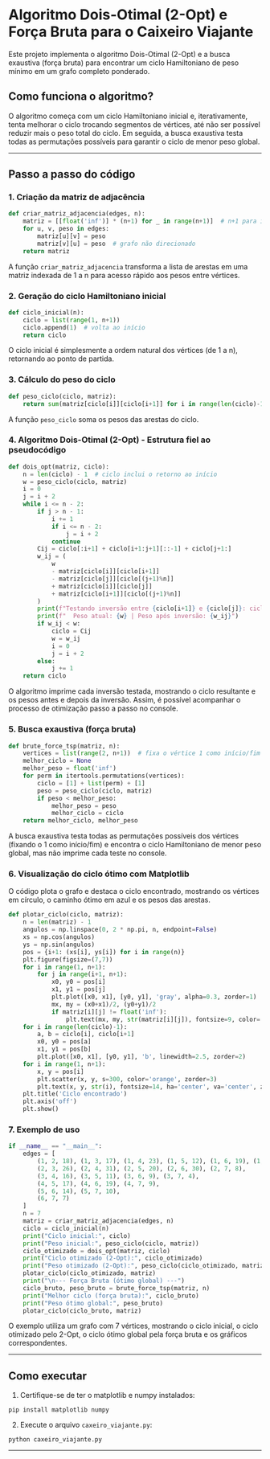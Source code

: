 # Algoritmo Dois-Otimal (2-Opt) e Força Bruta para o Caixeiro Viajante

Este projeto implementa o algoritmo Dois-Otimal (2-Opt) e a busca exaustiva (força bruta) para encontrar um ciclo Hamiltoniano de peso mínimo em um grafo completo ponderado.

## Como funciona o algoritmo?

O algoritmo começa com um ciclo Hamiltoniano inicial e, iterativamente, tenta melhorar o ciclo trocando segmentos de vértices, até não ser possível reduzir mais o peso total do ciclo. Em seguida, a busca exaustiva testa todas as permutações possíveis para garantir o ciclo de menor peso global.

---

## Passo a passo do código

### 1. Criação da matriz de adjacência

```python
def criar_matriz_adjacencia(edges, n):
    matriz = [[float('inf')] * (n+1) for _ in range(n+1)]  # n+1 para indexar de 1 a n
    for u, v, peso in edges:
        matriz[u][v] = peso
        matriz[v][u] = peso  # grafo não direcionado
    return matriz
```

A função `criar_matriz_adjacencia` transforma a lista de arestas em uma matriz indexada de 1 a n para acesso rápido aos pesos entre vértices.

### 2. Geração do ciclo Hamiltoniano inicial

```python
def ciclo_inicial(n):
    ciclo = list(range(1, n+1))
    ciclo.append(1)  # volta ao início
    return ciclo
```

O ciclo inicial é simplesmente a ordem natural dos vértices (de 1 a n), retornando ao ponto de partida.

### 3. Cálculo do peso do ciclo

```python
def peso_ciclo(ciclo, matriz):
    return sum(matriz[ciclo[i]][ciclo[i+1]] for i in range(len(ciclo)-1))
```

A função `peso_ciclo` soma os pesos das arestas do ciclo.

### 4. Algoritmo Dois-Otimal (2-Opt) - Estrutura fiel ao pseudocódigo

```python
def dois_opt(matriz, ciclo):
    n = len(ciclo) - 1  # ciclo inclui o retorno ao início
    w = peso_ciclo(ciclo, matriz)
    i = 0
    j = i + 2
    while i <= n - 2:
        if j > n - 1:
            i += 1
            if i <= n - 2:
                j = i + 2
            continue
        Cij = ciclo[:i+1] + ciclo[i+1:j+1][::-1] + ciclo[j+1:]
        w_ij = (
            w
            - matriz[ciclo[i]][ciclo[i+1]]
            - matriz[ciclo[j]][ciclo[(j+1)%n]]
            + matriz[ciclo[i]][ciclo[j]]
            + matriz[ciclo[i+1]][ciclo[(j+1)%n]]
        )
        print(f"Testando inversão entre {ciclo[i+1]} e {ciclo[j]}: ciclo = {Cij}")
        print(f"  Peso atual: {w} | Peso após inversão: {w_ij}")
        if w_ij < w:
            ciclo = Cij
            w = w_ij
            i = 0
            j = i + 2
        else:
            j += 1
    return ciclo
```

O algoritmo imprime cada inversão testada, mostrando o ciclo resultante e os pesos antes e depois da inversão. Assim, é possível acompanhar o processo de otimização passo a passo no console.

### 5. Busca exaustiva (força bruta)

```python
def brute_force_tsp(matriz, n):
    vertices = list(range(2, n+1))  # fixa o vértice 1 como início/fim
    melhor_ciclo = None
    melhor_peso = float('inf')
    for perm in itertools.permutations(vertices):
        ciclo = [1] + list(perm) + [1]
        peso = peso_ciclo(ciclo, matriz)
        if peso < melhor_peso:
            melhor_peso = peso
            melhor_ciclo = ciclo
    return melhor_ciclo, melhor_peso
```

A busca exaustiva testa todas as permutações possíveis dos vértices (fixando o 1 como início/fim) e encontra o ciclo Hamiltoniano de menor peso global, mas não imprime cada teste no console.

### 6. Visualização do ciclo ótimo com Matplotlib

O código plota o grafo e destaca o ciclo encontrado, mostrando os vértices em círculo, o caminho ótimo em azul e os pesos das arestas.

```python
def plotar_ciclo(ciclo, matriz):
    n = len(matriz) - 1
    angulos = np.linspace(0, 2 * np.pi, n, endpoint=False)
    xs = np.cos(angulos)
    ys = np.sin(angulos)
    pos = {i+1: (xs[i], ys[i]) for i in range(n)}
    plt.figure(figsize=(7,7))
    for i in range(1, n+1):
        for j in range(i+1, n+1):
            x0, y0 = pos[i]
            x1, y1 = pos[j]
            plt.plot([x0, x1], [y0, y1], 'gray', alpha=0.3, zorder=1)
            mx, my = (x0+x1)/2, (y0+y1)/2
            if matriz[i][j] != float('inf'):
                plt.text(mx, my, str(matriz[i][j]), fontsize=9, color='gray', ha='center', va='center', zorder=5, bbox=dict(facecolor='white', edgecolor='none', alpha=0.6, boxstyle='round,pad=0.1'))
    for i in range(len(ciclo)-1):
        a, b = ciclo[i], ciclo[i+1]
        x0, y0 = pos[a]
        x1, y1 = pos[b]
        plt.plot([x0, x1], [y0, y1], 'b', linewidth=2.5, zorder=2)
    for i in range(1, n+1):
        x, y = pos[i]
        plt.scatter(x, y, s=300, color='orange', zorder=3)
        plt.text(x, y, str(i), fontsize=14, ha='center', va='center', zorder=4, color='black')
    plt.title('Ciclo encontrado')
    plt.axis('off')
    plt.show()
```

### 7. Exemplo de uso

```python
if __name__ == "__main__":
    edges = [
        (1, 2, 18), (1, 3, 17), (1, 4, 23), (1, 5, 12), (1, 6, 19), (1, 7, 11),
        (2, 3, 26), (2, 4, 31), (2, 5, 20), (2, 6, 30), (2, 7, 8),
        (3, 4, 16), (3, 5, 11), (3, 6, 9), (3, 7, 4),
        (4, 5, 17), (4, 6, 19), (4, 7, 9),
        (5, 6, 14), (5, 7, 10),
        (6, 7, 7)
    ]
    n = 7
    matriz = criar_matriz_adjacencia(edges, n)
    ciclo = ciclo_inicial(n)
    print("Ciclo inicial:", ciclo)
    print("Peso inicial:", peso_ciclo(ciclo, matriz))
    ciclo_otimizado = dois_opt(matriz, ciclo)
    print("Ciclo otimizado (2-Opt):", ciclo_otimizado)
    print("Peso otimizado (2-Opt):", peso_ciclo(ciclo_otimizado, matriz))
    plotar_ciclo(ciclo_otimizado, matriz)
    print("\n--- Força Bruta (ótimo global) ---")
    ciclo_bruto, peso_bruto = brute_force_tsp(matriz, n)
    print("Melhor ciclo (força bruta):", ciclo_bruto)
    print("Peso ótimo global:", peso_bruto)
    plotar_ciclo(ciclo_bruto, matriz)
```

O exemplo utiliza um grafo com 7 vértices, mostrando o ciclo inicial, o ciclo otimizado pelo 2-Opt, o ciclo ótimo global pela força bruta e os gráficos correspondentes.

---

## Como executar

1. Certifique-se de ter o matplotlib e numpy instalados:

```
pip install matplotlib numpy
```

2. Execute o arquivo `caxeiro_viajante.py`:

```
python caxeiro_viajante.py
```

---

